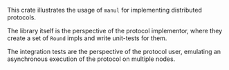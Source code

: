 This crate illustrates the usage of `manul` for implementing distributed protocols.

The library itself is the perspective of the protocol implementor, where they create a set of `Round` impls and write unit-tests for them.

The integration tests are the perspective of the protocol user, emulating an asynchronous execution of the protocol on multiple nodes.
